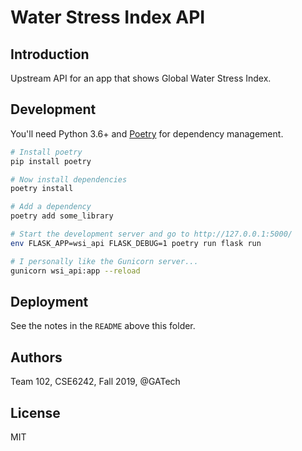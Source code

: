 Water Stress Index API
======================

Introduction
------------

Upstream API for an app that shows Global Water Stress Index.

Development
-----------

You'll need Python 3.6+ and [Poetry](https://poetry.eustace.io/) for dependency management.

```bash
# Install poetry
pip install poetry

# Now install dependencies
poetry install

# Add a dependency
poetry add some_library

# Start the development server and go to http://127.0.0.1:5000/
env FLASK_APP=wsi_api FLASK_DEBUG=1 poetry run flask run

# I personally like the Gunicorn server...
gunicorn wsi_api:app --reload
```

Deployment
----------

See the notes in the `README` above this folder.

Authors
-------

Team 102, CSE6242, Fall 2019, @GATech

License
-------

MIT
